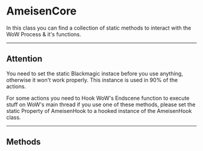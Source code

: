 # AmeisenCore

In this class you can find a collection of static methods to interact with the WoW Process & it's functions.

* * *

## Attention

You need to set the static Blackmagic instace before you use anything, otherwise it won't work properly. This instance is used in 90% of the actions.

For some actions you need to Hook WoW's Endscene function to execute stuff on WoW's main thread if you use one of these methods, please set the static Property of AmeisenHook to a hooked instance of the AmeisenHook class.

* * *

## Methods

